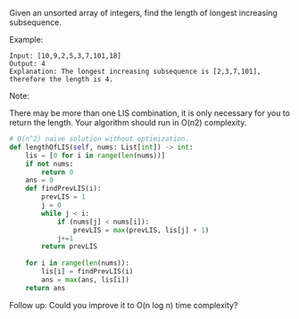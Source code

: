 Given an unsorted array of integers, find the length of longest increasing subsequence.

Example:
```
Input: [10,9,2,5,3,7,101,18]
Output: 4 
Explanation: The longest increasing subsequence is [2,3,7,101], therefore the length is 4. 
```
Note:

There may be more than one LIS combination, it is only necessary for you to return the length.
Your algorithm should run in O(n2) complexity.

```python
# O(n^2) naive solution without optimization.
def lengthOfLIS(self, nums: List[int]) -> int:
    lis = [0 for i in range(len(nums))]
    if not nums:
        return 0
    ans = 0
    def findPrevLIS(i):
        prevLIS = 1
        j = 0
        while j < i:
            if (nums[j] < nums[i]):
                prevLIS = max(prevLIS, lis[j] + 1)
            j+=1
        return prevLIS
        
    for i in range(len(nums)):
        lis[i] = findPrevLIS(i)
        ans = max(ans, lis[i])
    return ans

```



Follow up: Could you improve it to O(n log n) time complexity?